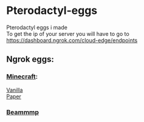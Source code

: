# Pterodactyl-eggs
Pterodactyl eggs i made <br />
To get the ip of your server you will have to go to https://dashboard.ngrok.com/cloud-edge/endpoints

## Ngrok eggs:
### [Minecraft](https://github.com/Bertogim/pterodactyl-eggs/tree/main/Minecraft): 
[Vanilla](https://raw.githubusercontent.com/Bertogim/pterodactyl-eggs/main/Minecraft/egg-vanilla-ngrok.json) <br />
[Paper](https://raw.githubusercontent.com/Bertogim/pterodactyl-eggs/main/Minecraft/egg-paper-ngrok.json)

### [Beammmp](https://raw.githubusercontent.com/Bertogim/pterodactyl-eggs/main/Beammp/egg-beam-mp-ngrok.json)
